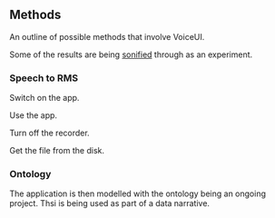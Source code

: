 ## Methods

An outline of possible methods that involve VoiceUI. 

Some of the results are being [sonified](audio.html) through as an experiment. 

### Speech to RMS

Switch on the app. 

Use the app.

Turn off the recorder. 

Get the file from the disk. 

### Ontology

The application is then modelled with the ontology being an ongoing project. Thsi is being used as part of a data narrative. 
